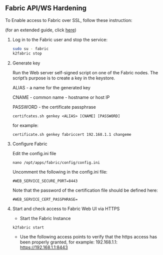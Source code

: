 ## Fabric API/WS Hardening

To Enable access to Fabric over SSL, follow these instruction:

(for an extended guide, click [here](https://support.k2view.com/Academy/articles/99_fabric_infras/devops/03_fabric_api_and_ui_hardening.html)) 

1. Log in to the Fabric user and stop the service:
	```bash
	sudo su - fabric
	k2fabric stop
	```
2. Generate key

	Run the Web server self-signed script on one of the Fabric nodes. The script’s purpose is to create a key in the keystore.
	
	ALIAS - a name for the generated key
	
	CNAME - common name - hostname or host IP
	
	PASSWORD - the certificate passphrase
	
	```
	certifcates.sh genkey <ALIAS> [CNAME] [PASSWORD]
	```
	for example:
	```
	certificate.sh genkey fabriccert 192.168.1.1 changeme
	```
3. Configure Fabric

	Edit the config.ini file
	```
	nano /opt/apps/fabric/config/config.ini
	```
	Uncomment the following in the config.ini file:
	```
	#WEB_SERVICE_SECURE_PORT=8443
	```
	Note that the password of the certification file should be defined here:
	```
	#WEB_SERVICE_CERT_PASSPHRASE=
	```
4. Start and check access to Fabric Web UI via HTTPS

	* Start the Fabric Instance
	```
	k2fabric start	
	```
	* Use the following access points to verify that the https access has been properly granted, for example: 192.168.1.1:
		https://192.168.1.1:8443
